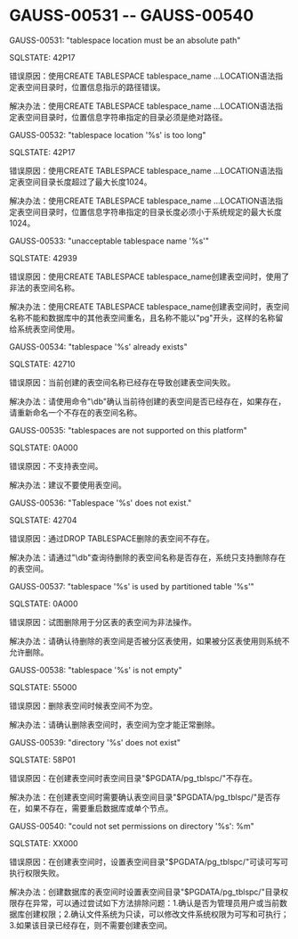 # GAUSS-00531 -- GAUSS-00540

GAUSS-00531: "tablespace location must be an absolute path"

SQLSTATE: 42P17

错误原因：使用CREATE TABLESPACE tablespace\_name ...LOCATION语法指定表空间目录时，位置信息指示的路径错误。

解决办法：使用CREATE TABLESPACE tablespace\_name ...LOCATION语法指定表空间目录时，位置信息字符串指定的目录必须是绝对路径。

GAUSS-00532: "tablespace location '%s' is too long"

SQLSTATE: 42P17

错误原因：使用CREATE TABLESPACE tablespace\_name ...LOCATION语法指定表空间目录长度超过了最大长度1024。

解决办法：使用CREATE TABLESPACE tablespace\_name ...LOCATION语法指定表空间目录时，位置信息字符串指定的目录长度必须小于系统规定的最大长度1024。

GAUSS-00533: "unacceptable tablespace name '%s'"

SQLSTATE: 42939

错误原因：使用CREATE TABLESPACE tablespace\_name创建表空间时，使用了非法的表空间名称。

解决办法：使用CREATE TABLESPACE tablespace\_name创建表空间时，表空间名称不能和数据库中的其他表空间重名，且名称不能以"pg"开头，这样的名称留给系统表空间使用。

GAUSS-00534: "tablespace '%s' already exists"

SQLSTATE: 42710

错误原因：当前创建的表空间名称已经存在导致创建表空间失败。

解决办法：请使用命令"\\db"确认当前待创建的表空间是否已经存在，如果存在，请重新命名一个不存在的表空间名称。

GAUSS-00535: "tablespaces are not supported on this platform"

SQLSTATE: 0A000

错误原因：不支持表空间。

解决办法：建议不要使用表空间。

GAUSS-00536: "Tablespace '%s' does not exist."

SQLSTATE: 42704

错误原因：通过DROP TABLESPACE删除的表空间不存在。

解决办法：请通过"\\db"查询待删除的表空间名称是否存在，系统只支持删除存在的表空间。

GAUSS-00537: "tablespace '%s' is used by partitioned table '%s'"

SQLSTATE: 0A000

错误原因：试图删除用于分区表的表空间为非法操作。

解决办法：请确认待删除的表空间是否被分区表使用，如果被分区表使用则系统不允许删除。

GAUSS-00538: "tablespace '%s' is not empty"

SQLSTATE: 55000

错误原因：删除表空间时候表空间不为空。

解决办法：请确认删除表空间时，表空间为空才能正常删除。

GAUSS-00539: "directory '%s' does not exist"

SQLSTATE: 58P01

错误原因：在创建表空间时表空间目录"$PGDATA/pg\_tblspc/"不存在。

解决办法：在创建表空间时需要确认表空间目录"$PGDATA/pg\_tblspc/"是否存在，如果不存在，需要重启数据库或单个节点。

GAUSS-00540: "could not set permissions on directory '%s': %m"

SQLSTATE: XX000

错误原因：在创建表空间时，设置表空间目录"$PGDATA/pg\_tblspc/"可读可写可执行权限失败。

解决办法：创建数据库的表空间时设置表空间目录"$PGDATA/pg\_tblspc/"目录权限存在异常，可以通过尝试如下方法排除问题：1.确认是否为管理员用户或当前数据库创建权限；2.确认文件系统为只读，可以修改文件系统权限为可写和可执行；3.如果该目录已经存在，则不需要创建表空间。
